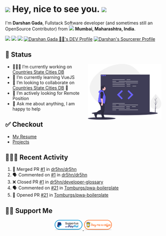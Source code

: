 <h1>
  <img src="https://emojis.slackmojis.com/emojis/images/1531849430/4246/blob-sunglasses.gif?1531849430" width="30"/> Hey, nice to see you. <a href="https://github.com/dr5hn"><img src="https://badges.pufler.dev/visits/dr5hn/dr5hn?style=flat-square&color=yellow&logo=github"></a>
</h1>

<p>I'm <b>Darshan Gada</b>, Fullstack Software developer (and sometimes still an OpenSource Contributor) from <img src="https://image.flaticon.com/icons/svg/197/197419.svg" width="13"/> <b>Mumbai, Maharashtra, India</b>. </p>

<a href="mailto:gadadarshan@gmail.com?subject=%5BGitHub%5D%20%F0%9F%94%A5Contact&body=Hello%20Darshan%2C%0D%0A%0D%0AI've%20seen%20your%20Github%20Profile%2C%20I%20want%20to"><img src="https://img.shields.io/badge/e‑mail-D14836.svg?style=for-the-badge&logo=GMail&logoColor=white" /></a>
<a href="https://linkedin.com/in/dr5hn"><img src="https://img.shields.io/badge/linkedin-0077B5.svg?style=for-the-badge&logo=linkedin&logoColor=white" /></a>
<a href="https://twitter.com/dr5hn"><img src="https://img.shields.io/badge/twitter-1DA1F2.svg?style=for-the-badge&logo=twitter&logoColor=white&logoHeight=40" /></a>
<a href="https://dev.to/dr5hn"><img src="https://img.shields.io/badge/-DEV.TO-000000?style=for-the-badge&logo=dev.to&logoColor=white&logoHeight=40" alt="Darshan Gada 👨‍💻's DEV Profile" /></a>
<a href="https://sourcerer.io/dr5hn"><img src="https://sourcerer.io/icons/logo-sharing.svg" height="28" alt="Darshan's Sourcerer Profile"></a>

<!-- Talking about you -->
## 📃 Status

<!-- Any image aligned to the right. Beware the width -->
<img width="47%" align="right" alt="Github" src="https://raw.githubusercontent.com/dr5hn/dr5hn/main/.github/resources/code-review.svg" />

- 👨🏽‍💻 I’m currently working on [Countries State Cities DB](https://github.com/dr5hn/countries-states-cities-database)
- 🌱 I’m currently learning VueJS
- 👯 I’m looking to collaborate on [Countries State Cities DB](https://github.com/dr5hn/countries-states-cities-database) 🤝
- 🔎 I’m actively looking for Remote Position
- 💬 Ask me about anything, I am happy to help

## ✅ Checkout
- [My Resume](https://github.com/dr5hn/resume)
- [Projects](https://github.com/dr5hn/projects)

## 👨🏻‍💻 Recent Activity
<!--START_SECTION:activity-->
1. 🎉 Merged PR [#1](https://github.com/dr5hn/dr5hn/pull/1) in [dr5hn/dr5hn](https://github.com/dr5hn/dr5hn)
2. 🗣 Commented on [#1](https://github.com/dr5hn/dr5hn/issues/1) in [dr5hn/dr5hn](https://github.com/dr5hn/dr5hn)
3. ❌ Closed PR [#1](https://github.com/dr5hn/developer-glossary/pull/1) in [dr5hn/developer-glossary](https://github.com/dr5hn/developer-glossary)
4. 🗣 Commented on [#21](https://github.com/Tomburgs/pwa-boilerplate/issues/21) in [Tomburgs/pwa-boilerplate](https://github.com/Tomburgs/pwa-boilerplate)
5. 💪 Opened PR [#21](https://github.com/Tomburgs/pwa-boilerplate/pull/21) in [Tomburgs/pwa-boilerplate](https://github.com/Tomburgs/pwa-boilerplate)
<!--END_SECTION:activity-->

## 🙋‍♂️ Support Me
<p align="center">
  <a href="https://www.paypal.me/dr5hn" target="_blank">
      <img width="18%" alt="Donate with Paypal" src="https://raw.githubusercontent.com/dr5hn/dr5hn/main/.github/resources/support-paypal.png"/>
  </a>
  <a href="https://ko-fi.com/dr5hn" target="_blank">
      <img width="18%" alt="Buy me a coffee" src="https://raw.githubusercontent.com/dr5hn/dr5hn/main/.github/resources/support-buy-coffee.png"/>
  </a>
</p>

<!--
**dr5hn/dr5hn** is a ✨ _special_ ✨ repository because its `README.md` (this file) appears on your GitHub profile.

Here are some ideas to get you started:

- 🔭 I’m currently working on ...
- 🌱 I’m currently learning ...
- 👯 I’m looking to collaborate on ...
- 🤔 I’m looking for help with ...
- 💬 Ask me about ...
- 📫 How to reach me: ...
- 😄 Pronouns: ...
- ⚡ Fun fact: ...
-->
